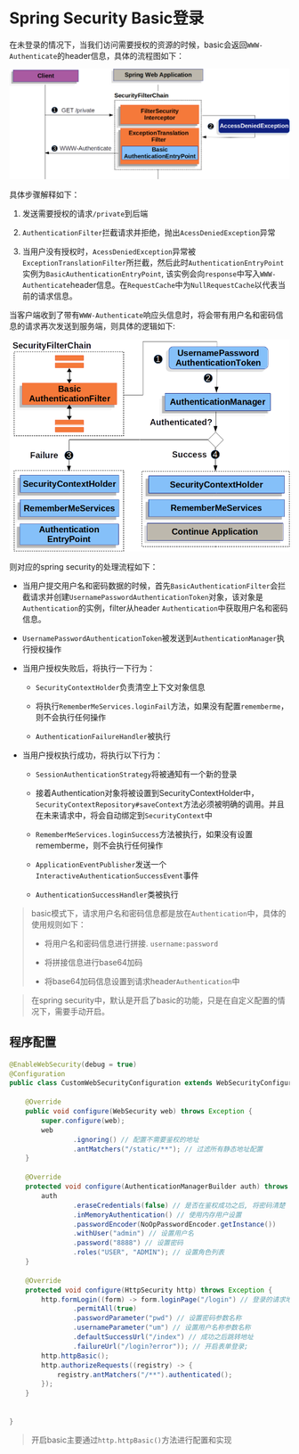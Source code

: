 # Spring Security Basic登录

在未登录的情况下，当我们访问需要授权的资源的时候，basic会返回`WWW-Authenticate`的header信息，具体的流程图如下：

![](../../../../../../assets/55b50b323034008ef48afe7c085edb9b8c7e28db.png)

具体步骤解释如下：

1. 发送需要授权的请求`/private`到后端

2. `AuthenticationFilter`拦截请求并拒绝，抛出`AcessDeniedException`异常

3. 当用户没有授权时，`AcessDeniedException`异常被`ExceptionTranslationFilter`所拦截，然后此时`AuthenticationEntryPoint`实例为`BasicAuthenticationEntryPoint`, 该实例会向`response`中写入`WWW-Authenticate`header信息。在`RequestCache`中为`NullRequestCache`以代表当前的请求信息。

当客户端收到了带有`WWW-Authenticate`响应头信息时，将会带有用户名和密码信息的请求再次发送到服务端，则具体的逻辑如下:

![](../../../../../../assets/4fb400aa9d07e9f9271117b1ce4310315aea476f.png)

则对应的spring security的处理流程如下：

- 当用户提交用户名和密码数据的时候，首先`BasicAuthenticationFilter`会拦截请求并创建`UsernamePasswordAuthenticationToken`对象，该对象是`Authentication`的实例，filter从header `Authentication`中获取用户名和密码信息。

- `UsernamePasswordAuthenticationToken`被发送到`AuthenticationManager`执行授权操作

- 当用户授权失败后，将执行一下行为：
  
  - `SecurityContextHolder`负责清空上下文对象信息
  
  - 将执行`RememberMeServices.loginFail`方法，如果没有配置`rememberme`，则不会执行任何操作
  
  - `AuthenticationFailureHandler`被执行

- 当用户授权执行成功，将执行以下行为：
  
  - `SessionAuthenticationStrategy`将被通知有一个新的登录
  
  - 接着Authentication对象将被设置到SecurityContextHolder中，`SecurityContextRepository#saveContext`方法必须被明确的调用。并且在未来请求中，将会自动绑定到`SecurityContext`中
  
  - `RememberMeServices.loginSuccess`方法被执行，如果没有设置rememberme，则不会执行任何操作
  
  - `ApplicationEventPublisher`发送一个`InteractiveAuthenticationSuccessEvent`事件
  
  - `AuthenticationSuccessHandler`类被执行

> basic模式下，请求用户名和密码信息都是放在`Authentication`中，具体的使用规则如下：
> 
> - 将用户名和密码信息进行拼接. `username:password`
> 
> - 将拼接信息进行base64加码
> 
> - 将base64加码信息设置到请求header`Authentication`中

> 在spring security中，默认是开启了basic的功能，只是在自定义配置的情况下，需要手动开启。

## 程序配置

```java
@EnableWebSecurity(debug = true)
@Configuration
public class CustomWebSecurityConfiguration extends WebSecurityConfigurerAdapter {

    @Override
    public void configure(WebSecurity web) throws Exception {
        super.configure(web);
        web
                .ignoring() // 配置不需要鉴权的地址
                .antMatchers("/static/**"); // 过滤所有静态地址配置
    }

    @Override
    protected void configure(AuthenticationManagerBuilder auth) throws Exception {
        auth
                .eraseCredentials(false) // 是否在鉴权成功之后, 将密码清楚
                .inMemoryAuthentication() // 使用内存用户设置
                .passwordEncoder(NoOpPasswordEncoder.getInstance())
                .withUser("admin") // 设置用户名
                .password("8888") // 设置密码
                .roles("USER", "ADMIN"); // 设置角色列表
    }

    @Override
    protected void configure(HttpSecurity http) throws Exception {
        http.formLogin((form) -> form.loginPage("/login") // 登录的请求地址
                .permitAll(true)
                .passwordParameter("pwd") // 设置密码参数名称
                .usernameParameter("um") // 设置用户名称参数名称
                .defaultSuccessUrl("/index") // 成功之后跳转地址
                .failureUrl("/login?error")); // 开启表单登录;
        http.httpBasic();
        http.authorizeRequests((registry) -> {
            registry.antMatchers("/**").authenticated();
        });
    }


}
```

> 开启basic主要通过`http.httpBasic()`方法进行配置和实现
